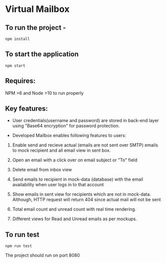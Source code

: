 # Virtual Mailbox

## To run the project -

```
npm install
```

## To start the application

```
npm start
```

## Requires:
NPM >6 and Node >10 to run properly

## Key features:
* User credentials(username and password) are stored in back-end layer using "Base64 encryption" for password protection.

* Developed Mailbox enables following features to users:

1. Enable send and recieve actual (emails are not sent over SMTP) emails to mock recipient and all email view in sent box.

2. Open an email with a click over on email subject or "To" field

3. Delete email from inbox view

4. Send emails to recipient in mock-data (database) with the email availability when user logs in to that account

5. Show emails in sent view for recipients which are not in mock-data. Although, HTTP request will return 404 since actual mail will not be sent

6. Total email count and unread count with real time rendering.

7. Different views for Read and Unread emails as per mockups.

## To run test
```
npm run test
```

The project should run on port 8080
